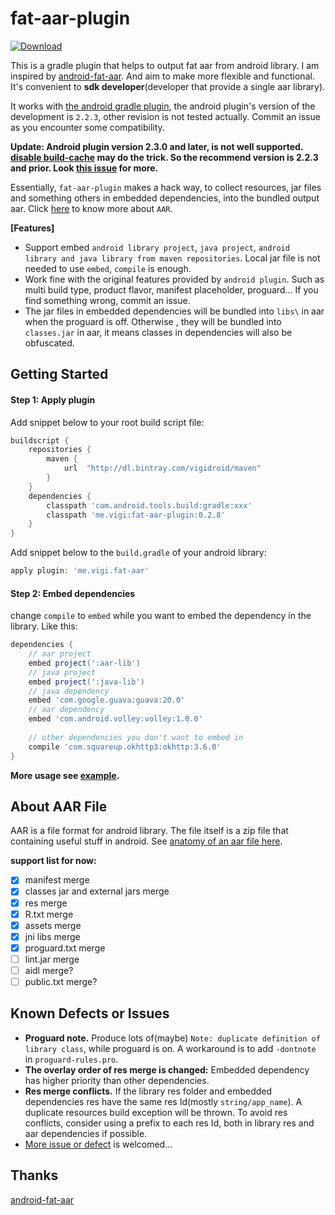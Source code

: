 # fat-aar-plugin

[ ![Download](https://api.bintray.com/packages/vigidroid/maven/fat-aar-plugin/images/download.svg) ](https://bintray.com/vigidroid/maven/fat-aar-plugin/_latestVersion)

This is a gradle plugin that helps to output fat aar from android library. I am inspired by [android-fat-aar][1]. And aim to make more flexible and functional. It's convenient to **sdk developer**(developer that provide a single aar library).

It works with [the android gradle plugin][3], the android plugin's version of the development is `2.2.3`, other revision is not tested actually. Commit an issue as you encounter some compatibility.

**Update: Android plugin version 2.3.0 and later, is not well supported. [disable build-cache][4] may do the trick. So the recommend version is 2.2.3 and prior. Look [this issue][6] for more.**

Essentially, `fat-aar-plugin` makes a hack way, to collect resources, jar files and something others in embedded dependencies, into the bundled output aar. Click [here](#about-aar-file) to know more about `AAR`.

**[Features]**
* Support embed `android library project`, `java project`, `android library and java library from maven repositories`. Local jar file is not needed to use `embed`, `compile` is enough.
* Work fine with the original features provided by `android plugin`. Such as multi build type, product flavor, manifest placeholder, proguard... If you find something wrong, commit an issue.
* The jar files in embedded dependencies will be bundled into `libs\` in aar when the proguard is off. Otherwise , they will be bundled into `classes.jar` in aar, it means classes in dependencies will also be obfuscated.

## Getting Started

#### Step 1: Apply plugin

Add snippet below to your root build script file:

```gradle
buildscript {
    repositories {
        maven {
            url  "http://dl.bintray.com/vigidroid/maven"
        }
    }
    dependencies {
        classpath 'com.android.tools.build:gradle:xxx'
        classpath 'me.vigi:fat-aar-plugin:0.2.8'
    }
}
```

Add snippet below to the `build.gradle` of your android library:

```gradle
apply plugin: 'me.vigi.fat-aar'
```

#### Step 2: Embed dependencies

change `compile` to `embed` while you want to embed the dependency in the library. Like this:

```gradle
dependencies {
    // aar project
    embed project(':aar-lib')
    // java project
    embed project(':java-lib')
    // java dependency
    embed 'com.google.guava:guava:20.0'
    // aar dependency
    embed 'com.android.volley:volley:1.0.0'
  
    // other dependencies you don't want to embed in
    compile 'com.squareup.okhttp3:okhttp:3.6.0'
}
```

**More usage see [example](./example-android).**

## About AAR File

AAR is a file format for android library.
The file itself is a zip file that containing useful stuff in android.
See [anatomy of an aar file here][2].

**support list for now:**

- [x] manifest merge
- [x] classes jar and external jars merge
- [x] res merge
- [x] R.txt merge
- [x] assets merge
- [x] jni libs merge
- [x] proguard.txt merge
- [ ] lint.jar merge
- [ ] aidl merge?
- [ ] public.txt merge?

## Known Defects or Issues

* **Proguard note.** Produce lots of(maybe) `Note: duplicate definition of library class`, while proguard is on. A workaround is to add `-dontnote` in `proguard-rules.pro`.
* **The overlay order of res merge is changed:** Embedded dependency has higher priority than other dependencies.
* **Res merge conflicts.** If the library res folder and embedded dependencies res have the same res Id(mostly `string/app_name`). A duplicate resources build exception will be thrown. To avoid res conflicts, consider using a prefix to each res Id, both in library res and aar dependencies if possible.
* [More issue or defect][5] is welcomed...

## Thanks
[android-fat-aar][1]

[1]: https://github.com/adwiv/android-fat-aar
[2]: https://developer.android.com/studio/projects/android-library.html#aar-contents
[3]: https://developer.android.com/studio/releases/gradle-plugin.html
[4]: https://developer.android.com/studio/build/build-cache.html#disable_build_cache
[5]: https://github.com/Vigi0303/fat-aar-plugin/issues
[6]: https://github.com/Vigi0303/fat-aar-plugin/issues/4
